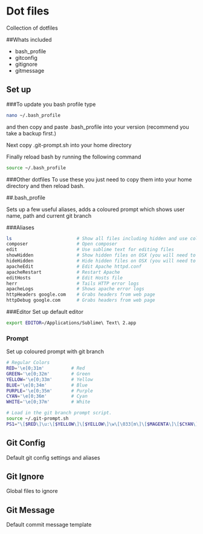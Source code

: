 # Dot files
Collection of dotfiles

##Whats included
* bash_profile
* gitconfig
* gitignore
* gitmessage

## Set up
###To update you bash profile type 

```bash
nano ~/.bash_profile
```

and then copy and paste .bash_profile into your version (recommend you take a backup first.)

Next copy .git-prompt.sh into your home directory

Finally reload bash by running the following command

```bash
source ~/.bash_profile
```

###Other dotfiles
To use these you just need to copy them into your home directory and then reload bash.

##.bash_profile

Sets up a few useful aliases, adds a coloured prompt which shows user name, path and current git branch

###Aliases
```bash
ls                        # Show all files including hidden and use colours
composer                  # Open composer
edit                      # Use sublime text for editing files
showHidden                # Show hidden files on OSX (you will need to relaunc finder after)
hideHidden                # Hide hidden files on OSX (you will need to relaunc finder after)
apacheEdit                # Edit Apache httpd.conf
apacheRestart             # Restart Apache
editHosts                 # Edit Hosts file
herr                      # Tails HTTP error logs
apacheLogs                # Shows apache error logs
httpHeaders google.com    # Grabs headers from web page
httpDebug google.com      # Grabs headers from web page              
```

###Editor
Set up default editor
```bash
export EDITOR=/Applications/Sublime\ Text\ 2.app 
```

### Prompt
Set up coloured prompt with git branch

```bash
# Regular Colors
RED='\e[0;31m'          # Red
GREEN='\e[0;32m'        # Green
YELLOW='\e[0;33m'       # Yellow
BLUE='\e[0;34m'         # Blue
PURPLE='\e[0;35m'       # Purple
CYAN='\e[0;36m'         # Cyan
WHITE='\e[0;37m'        # White

# Load in the git branch prompt script.
source ~/.git-prompt.sh
PS1="\[$RED\]\u:\[$YELLOW\]\[$YELLOW\]\w\[\033[m\]\[$MAGENTA\]\[$CYAN\]\$(__git_ps1)\[$WHITE\]\$ "
```


## Git Config
Default git config settings and aliases

## Git Ignore
Global files to ignore

## Git Message
Default commit message template
